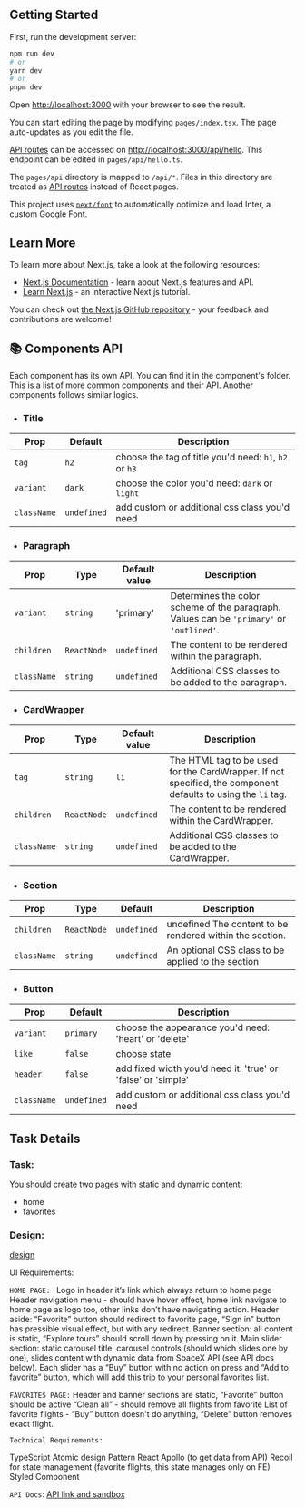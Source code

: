 ## Getting Started

First, run the development server:

```bash
npm run dev
# or
yarn dev
# or
pnpm dev
```

Open [http://localhost:3000](http://localhost:3000) with your browser to see the
result.

You can start editing the page by modifying `pages/index.tsx`. The page
auto-updates as you edit the file.

[API routes](https://nextjs.org/docs/api-routes/introduction) can be accessed on
[http://localhost:3000/api/hello](http://localhost:3000/api/hello). This
endpoint can be edited in `pages/api/hello.ts`.

The `pages/api` directory is mapped to `/api/*`. Files in this directory are
treated as [API routes](https://nextjs.org/docs/api-routes/introduction) instead
of React pages.

This project uses
[`next/font`](https://nextjs.org/docs/basic-features/font-optimization) to
automatically optimize and load Inter, a custom Google Font.

## Learn More

To learn more about Next.js, take a look at the following resources:

- [Next.js Documentation](https://nextjs.org/docs) - learn about Next.js
  features and API.
- [Learn Next.js](https://nextjs.org/learn) - an interactive Next.js tutorial.

You can check out
[the Next.js GitHub repository](https://github.com/vercel/next.js/) - your
feedback and contributions are welcome!

## 📚 Components API

Each component has its own API. You can find it in the component's folder. This
is a list of more common components and their API. Another components follows
similar logics.

- ### Title

| Prop        | Default     | Description                                            |
| ----------- | ----------- | ------------------------------------------------------ |
| `tag`       | `h2`        | choose the tag of title you'd need: `h1`, `h2` or `h3` |
| `variant`   | `dark`      | choose the color you'd need: `dark` or `light`         |
| `className` | `undefined` | add custom or additional css class you'd need          |

- ### Paragraph

| Prop        | Type        | Default value | Description                                                                              |
| ----------- | ----------- | ------------- | ---------------------------------------------------------------------------------------- |
| `variant`   | `string`    | 'primary'     | Determines the color scheme of the paragraph. Values can be `'primary'` or `'outlined'`. |
| `children`  | `ReactNode` | `undefined`   | The content to be rendered within the paragraph.                                         |
| `className` | `string`    | `undefined`   | Additional CSS classes to be added to the paragraph.                                     |

- ### CardWrapper

| Prop        | Type        | Default value | Description                                                                                                  |
| ----------- | ----------- | ------------- | ------------------------------------------------------------------------------------------------------------ |
| `tag`       | `string`    | `li`          | The HTML tag to be used for the CardWrapper. If not specified, the component defaults to using the `li` tag. |
| `children`  | `ReactNode` | `undefined`   | The content to be rendered within the CardWrapper.                                                           |
| `className` | `string`    | `undefined`   | Additional CSS classes to be added to the CardWrapper.                                                       |

- ### Section

| Prop        | Type        | Default     | Description                                              |
| ----------- | ----------- | ----------- | -------------------------------------------------------- |
| `children`  | `ReactNode` | `undefined` | undefined The content to be rendered within the section. |
| `className` | `string`    | `undefined` | An optional CSS class to be applied to the section       |

- ### Button

| Prop        | Default     | Description                                                  |
| ----------- | ----------- | ------------------------------------------------------------ |
| `variant`   | `primary`   | choose the appearance you'd need: 'heart' or 'delete'        |
| `like`      | `false`     | choose state                                                 |
| `header`    | `false`     | add fixed width you'd need it: 'true' or 'false' or 'simple' |
| `className` | `undefined` | add custom or additional css class you'd need                |

## Task Details

### Task:

You should create two pages with static and dynamic content:

- home
- favorites

### Design:

<a href='https://www.figma.com/file/ixNP25m54o6IUPKuOHU2vp/Design-for-React-test-task?node-id=1%3A8&t=Y6j3k3H2X3IhQ9zl-1'>design</a>

UI Requirements:

`HOME PAGE: ` Logo in header it’s link which always return to home page Header
navigation menu - should have hover effect, home link navigate to home page as
logo too, other links don’t have navigating action. Header aside: “Favorite”
button should redirect to favorite page, “Sign in” button has pressible visual
effect, but with any redirect. Banner section: all content is static, “Explore
tours” should scroll down by pressing on it. Main slider section: static
carousel title, carousel controls (should which slides one by one), slides
content with dynamic data from SpaceX API (see API docs below). Each slider has
a “Buy” button with no action on press and “Add to favorite” button, which will
add this trip to your personal favorites list.

`FAVORITES PAGE:` Header and banner sections are static, “Favorite” button
should be active “Clean all” - should remove all flights from favorite List of
favorite flights - “Buy” button doesn't do anything, “Delete” button removes
exact flight.

`Technical Requirements: `

TypeScript Atomic design Pattern React Apollo (to get data from API) Recoil for
state management (favorite flights, this state manages only on FE) Styled
Component

`API Docs`:
<a href='https://studio.apollographql.com/public/SpaceX-pxxbxen/variant/current/explorer'>API
link and sandbox</a>
